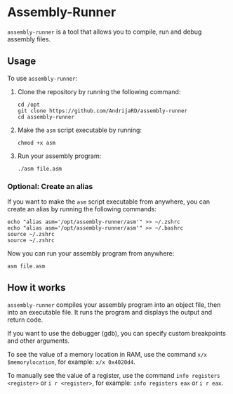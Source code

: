 # Assembly-Runner

`assembly-runner` is a tool that allows you to compile, run and debug assembly files. 

## Usage

To use `assembly-runner`:

1. Clone the repository by running the following command: 

    ```
    cd /opt
    git clone https://github.com/AndrijaRD/assembly-runner
    cd assembly-runner
    ```

2. Make the `asm` script executable by running:

    ```
    chmod +x asm
    ```

3. Run your assembly program:

    ```
    ./asm file.asm
    ```

### Optional: Create an alias

If you want to make the `asm` script executable from anywhere, you can create an alias by running the following commands:
```
echo "alias asm='/opt/assembly-runner/asm'" >> ~/.zshrc
echo "alias asm='/opt/assembly-runner/asm'" >> ~/.bashrc
source ~/.zshrc
source ~/.zshrc
```

Now you can run your assembly program from anywhere:
```
asm file.asm
```
## How it works

`assembly-runner` compiles your assembly program into an object file, then into an executable file. It runs the program and displays the output and return code. 

If you want to use the debugger (gdb), you can specify custom breakpoints and other arguments. 

To see the value of a memory location in RAM, use the command `x/x $memorylocation`, for example: `x/x 0x4020d4`. 

To manually see the value of a register, use the command `info registers <register>` or `i r <register>`, for example: `info registers eax` or `i r eax`.
